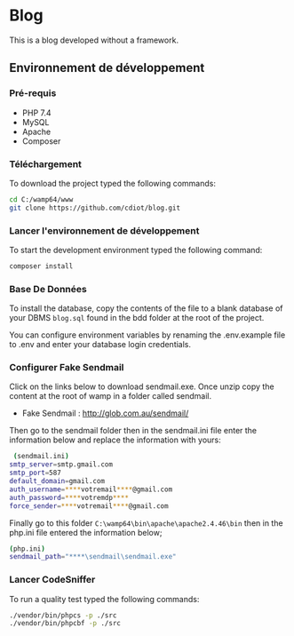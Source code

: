# Blog

This is a blog developed without a framework.

## Environnement de développement 

### Pré-requis

  * PHP 7.4
  * MySQL
  * Apache
  * Composer

### Téléchargement 

To download the project typed the following commands:

```bash
cd C:/wamp64/www
git clone https://github.com/cdiot/blog.git 
```

### Lancer l'environnement de développement 

To start the development environment typed the following command:

```bash
composer install
```

### Base De Données

To install the database, copy the contents of the file to a blank database of your DBMS ```blog.sql``` found in the bdd folder at the root of the project.

You can configure environment variables by renaming the .env.example file to
.env and enter your database login credentials.

### Configurer Fake Sendmail

Click on the links below to download sendmail.exe. Once unzip copy the content at the root of wamp in a folder called sendmail. 

   * Fake Sendmail : http://glob.com.au/sendmail/

Then go to the sendmail folder then in the sendmail.ini file enter the information below
and replace the information with yours:

```bash
 (sendmail.ini)
smtp_server=smtp.gmail.com
smtp_port=587
default_domain=gmail.com
auth_username=****votremail****@gmail.com
auth_password=****votremdp****
force_sender=****votremail****@gmail.com
```

Finally go to this folder ```C:\wamp64\bin\apache\apache2.4.46\bin``` then in the php.ini file entered the information below;

```bash
(php.ini)
sendmail_path="****\sendmail\sendmail.exe"
```

### Lancer CodeSniffer

To run a quality test typed the following commands:

```bash
./vendor/bin/phpcs -p ./src
./vendor/bin/phpcbf -p ./src
```
